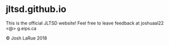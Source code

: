 # jltsd.github.io
This is the official JLTSD website! Feel free to leave feedback at joshuaal22 <@> g.eips.ca

&copy; Josh LaRue 2018
